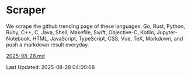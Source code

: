 # Scraper

We scrape the github trending page of these languages: Go, Rust, Python, Ruby, C++, C, Java, Shell, Makefile, Swift, Objective-C, Kotlin, Jupyter-Notebook, HTML, JavaScript, TypeScript, CSS, Vue, TeX, Markdown, and push a markdown result everyday.

[2025-08-28.md](https://github.com/yangwenmai/github-trending-backup/blob/master/2025-08-28.md)

Last Updated: 2025-08-28 04:00:08